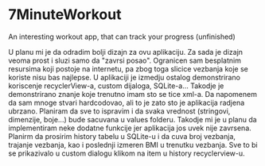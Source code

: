 # 7MinuteWorkout
An interesting workout app, that can track your progress (unfinished)

U planu mi je da odradim bolji dizajn za ovu aplikaciju. Za sada je dizajn veoma prost i sluzi samo da "zavrsi posao".
Ogranicen sam besplatnim resursima koji postoje na internetu, pa zbog toga slicice vezbanja koje se koriste nisu bas najlepse.
U aplikaciji je izmedju ostalog demonstrirano koriscenje recyclerView-a, custom dijaloga, SQLite-a...
Takodje je demonstrirano znanje koje trenutno imam sto se tice xml-a.
Da napomenem da sam mnoge stvari hardcodovao, ali to je zato sto je aplikacija radjena ubrzano. Planiram da sve to ispravim i da svaka vrednost (stringovi, dimenzije, boje...) bude sacuvana u values folderu.
Takodje mi je u planu da implementiram neke dodatne funkcije jer aplikacija jos uvek nije zavrsena. Planirm da prosirim history tabelu u SQLite-u i da cuva broj vezbanja, trajanje vezbanja, kao i poslednji izmeren BMI u trenutku vezbanja. Sve to bi se prikazivalo u custom dialogu klikom na item u history recyclerview-u.
